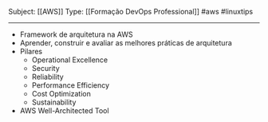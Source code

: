 Subject: [[AWS]] 
Type: [[Formação DevOps Professional]]  #aws  #linuxtips 

---
- Framework de arquitetura na AWS
- Aprender, construir e avaliar as melhores práticas de arquitetura
- Pilares
	- Operational Excellence
	- Security
	- Reliability
	- Performance Efficiency
	- Cost Optimization
	- Sustainability
- AWS Well-Architected Tool